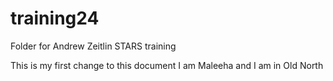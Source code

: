 # training24
Folder for Andrew Zeitlin STARS training

This is my first change to this document
I am Maleeha and I am in Old North 